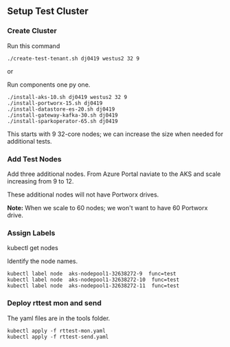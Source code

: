 
## Setup Test Cluster


### Create Cluster 

Run this command

```
./create-test-tenant.sh dj0419 westus2 32 9
```

or 

Run components one py one.


```
./install-aks-10.sh dj0419 westus2 32 9
./install-portworx-15.sh dj0419
./install-datastore-es-20.sh dj0419
./install-gateway-kafka-30.sh dj0419
./install-sparkoperator-65.sh dj0419
```

This starts with 9 32-core nodes; we can increase the size when needed for additional tests.

### Add Test Nodes

Add three additional nodes.  From Azure Portal naviate to the AKS and scale increasing from 9 to 12.

These additional nodes will not have Portworx drives.

**Note:** When we scale to 60 nodes; we won't want to have 60 Portworx drive.   

### Assign Labels

kubectl get nodes

Identify the node names.

```
kubectl label node  aks-nodepool1-32638272-9  func=test
kubectl label node  aks-nodepool1-32638272-10  func=test
kubectl label node  aks-nodepool1-32638272-11  func=test
```

### Deploy rttest mon and send

The yaml files are in the tools folder.

```
kubectl apply -f rttest-mon.yaml
kubectl apply -f rttest-send.yaml
```





